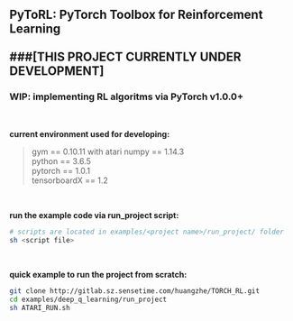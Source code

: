 ## PyToRL: PyTorch Toolbox for Reinforcement Learning<br/><br/>  ###[THIS PROJECT CURRENTLY UNDER DEVELOPMENT]
### WIP: implementing RL algoritms via PyTorch v1.0.0+

&nbsp;  

**current environment used for developing:**
> gym == 0.10.11 with atari 
> numpy == 1.14.3  
> python == 3.6.5  
> pytorch == 1.0.1  
> tensorboardX == 1.2  

&nbsp;  

**run the example code via run_project script:**
```bash
# scripts are located in examples/<project name>/run_project/ folder
sh <script file> 
```

&nbsp;  

**quick example to run the project from scratch:**
```bash
git clone http://gitlab.sz.sensetime.com/huangzhe/TORCH_RL.git
cd examples/deep_q_learning/run_project
sh ATARI_RUN.sh
```